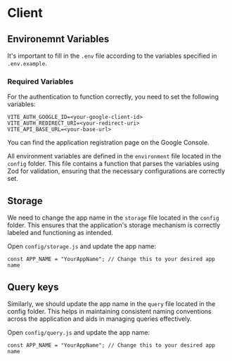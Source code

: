 # Client

## Environemnt Variables

It's important to fill in the `.env` file according to the variables specified in `.env.example`. 

### Required Variables

For the authentication to function correctly, you need to set the following variables:

```plaintext
VITE_AUTH_GOOGLE_ID=<your-google-client-id>
VITE_AUTH_REDIRECT_URI=<your-redirect-uri>
VITE_API_BASE_URL=<your-base-url>
```
You can find the application registration page on the Google Console.

All environment variables are defined in the `environment` file located in the `config` folder. This file contains a function that parses the variables using Zod for validation, ensuring that the necessary configurations are correctly set.

## Storage

We need to change the app name in the `storage` file located in the `config` folder. This ensures that the application's storage mechanism is correctly labeled and functioning as intended.

Open `config/storage.js` and update the app name:

```plaintext
const APP_NAME = "YourAppName"; // Change this to your desired app name
```

## Query keys

Similarly, we should update the app name in the `query` file located in the config folder. This helps in maintaining consistent naming conventions across the application and aids in managing queries effectively.

Open `config/query.js` and update the app name:

```plaintext
const APP_NAME = "YourAppName"; // Change this to your desired app name
```